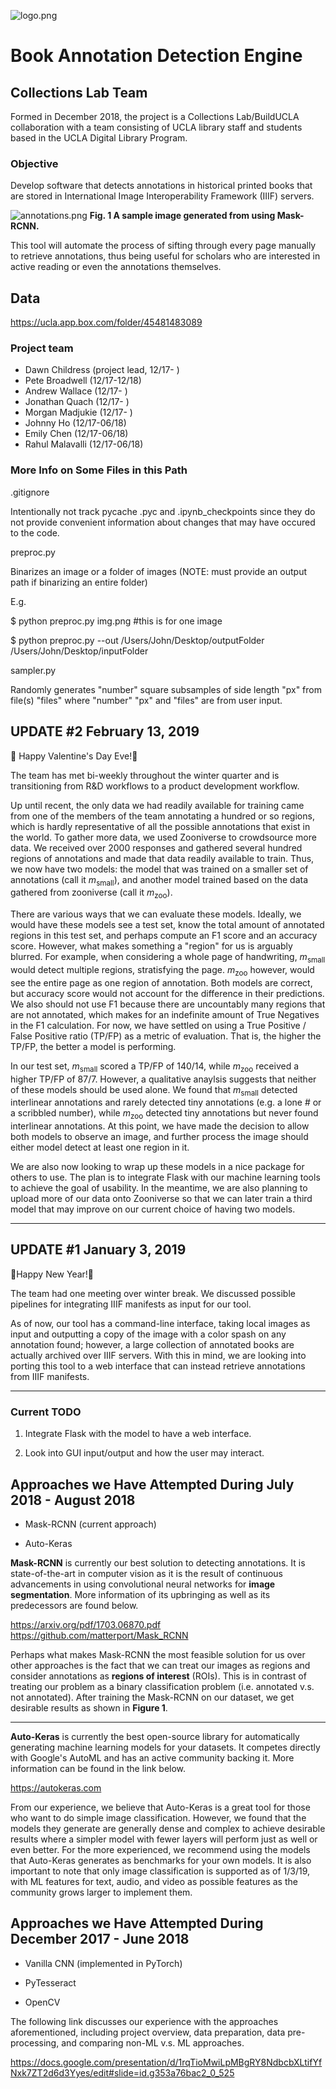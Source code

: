 ![logo.png](builducla.png)

# Book Annotation Detection Engine

## Collections Lab Team

Formed in December 2018, the project is a Collections Lab/BuildUCLA collaboration with a team consisting of UCLA library staff and students based in the UCLA Digital Library Program.

### Objective

Develop software that detects annotations in historical printed books that are
stored in International Image Interoperability Framework (IIIF) servers.

![annotations.png](sample.png)
**Fig. 1 A sample image generated from using Mask-RCNN.**

This tool will automate the process of sifting through every page manually to
retrieve annotations, thus being useful for scholars who are interested in
active reading or even the annotations themselves.

## Data

<https://ucla.app.box.com/folder/45481483089>

### Project team

* Dawn Childress (project lead, 12/17- )
* Pete Broadwell (12/17-12/18)
* Andrew Wallace (12/17- )
* Jonathan Quach (12/17- )
* Morgan Madjukie (12/17- )
* Johnny Ho (12/17-06/18)
* Emily Chen (12/17-06/18)
* Rahul Malavalli (12/17-06/18)

### More Info on Some Files in this Path

.gitignore

Intentionally not track pycache .pyc and .ipynb_checkpoints since they do not
provide convenient information about changes that may have occured to the code.

preproc.py

Binarizes an image or a folder of images (NOTE: must provide an output
path if binarizing an entire folder)

E.g.

$ python preproc.py img.png #this is for one image

$ python preproc.py --out /Users/John/Desktop/outputFolder /Users/John/Desktop/inputFolder

sampler.py

Randomly generates "number" square subsamples of side length "px" from
file(s) "files" where "number" "px" and "files" are from user input.

## UPDATE #2 February 13, 2019

🎉 Happy Valentine's Day Eve!🎉

The team has met bi-weekly throughout the winter quarter and is transitioning from R&D workflows to a product development workflow.

Up until recent, the only data we had readily available for training came from one of the members of the team annotating a hundred or so regions, which is hardly representative of all the possible annotations that exist in the world. To gather more data, we used Zooniverse to crowdsource more data. We received over 2000 responses and gathered several hundred regions of annotations and made that data readily available to train. Thus, we now have two models: the model that was trained on a smaller set of annotations (call it *m*<sub>small</sub>), and another model trained based on the data gathered from zooniverse (call it *m*<sub>zoo</sub>).

There are various ways that we can evaluate these models. Ideally, we would have these models see a test set, know the total amount of annotated regions in this test set, and perhaps compute an F1 score and an accuracy score. However, what makes something a "region" for us is arguably blurred. For example, when considering a whole page of handwriting, *m*<sub>small</sub> would detect multiple regions, stratisfying the page. *m*<sub>zoo</sub> however, would see the entire page as one region of annotation. Both models are correct, but accuracy score would not account for the difference in their predictions. We also should not use F1 because there are uncountably many regions that are not annotated, which makes for an indefinite amount of True Negatives in the F1 calculation. For now, we have settled on using a True Positive / False Positive ratio (TP/FP) as a metric of evaluation. That is, the higher the TP/FP, the better a model is performing.

In our test set, *m*<sub>small</sub> scored a TP/FP of 140/14, while *m*<sub>zoo</sub> received a higher TP/FP of 87/7. However, a qualitative anaylsis suggests that neither of these models should be used alone. We found that *m*<sub>small</sub> detected interlinear annotations and rarely detected tiny annotations (e.g. a lone # or a scribbled number), while *m*<sub>zoo</sub> detected tiny annotations but never found interlinear annotations. At this point, we have made the decision to allow both models to observe an image, and further process the image should either model detect at least one region in it.

We are also now looking to wrap up these models in a nice package for others to use. The plan is to integrate Flask with our machine learning tools to achieve the goal of usability. In the meantime, we are also planning to upload more of our data onto Zooniverse so that we can later train a third model that may improve on our current choice of having two models.
___

## UPDATE #1 January 3, 2019

🎉Happy New Year!🎉

The team had one meeting over winter break.  We discussed possible pipelines
for integrating IIIF manifests as input for our tool.

As of now, our tool has a command-line interface, taking local images as input
and outputting a copy of the image with a color spash on any annotation found;
however, a large collection of annotated books are actually archived over IIIF
servers. With this in mind, we are looking into porting this tool to a web
interface that can instead retrieve annotations from IIIF manifests.

___

### Current TODO

1. Integrate Flask with the model to have a web interface.

2. Look into GUI input/output and how the user may interact.

## Approaches we Have Attempted During July 2018 - August 2018

* Mask-RCNN (current approach)

* Auto-Keras

**Mask-RCNN** is currently our best solution to detecting annotations. It is
state-of-the-art in computer vision as it is the result of continuous
advancements in using convolutional neural networks for **image segmentation**.
More information of its upbringing as well as its predecessors are found below.

<https://arxiv.org/pdf/1703.06870.pdf>
<https://github.com/matterport/Mask_RCNN>

Perhaps what makes Mask-RCNN the most feasible solution for us over other
approaches is the fact that we can treat our images as regions and consider
annotations as **regions of interest** (ROIs). This is in contrast of treating
our problem as a binary classification problem (i.e. annotated v.s. not
annotated). After training the Mask-RCNN on our dataset, we get desirable
results as shown in **Figure 1**.

___

**Auto-Keras** is currently the best open-source library for automatically
generating machine learning models for your datasets. It competes directly with
Google's AutoML and has an active community backing it. More information can
be found in the link below.

<https://autokeras.com>

From our experience, we believe that Auto-Keras is a great tool for those who
want to do simple image classification. However, we found that the models
they generate are generally dense and complex to achieve desirable results
where a simpler model with fewer layers will perform just as well or even
better. For the more experienced, we recommend using the models that Auto-Keras
generates as benchmarks for your own models. It is also important to note that
only image classification is supported as of 1/3/19, with ML features for text,
audio, and video as possible features as the community grows larger to
implement them.

## Approaches we Have Attempted During December 2017 - June 2018

* Vanilla CNN (implemented in PyTorch)

* PyTesseract

* OpenCV

The following link discusses our experience with the approaches aforementioned,
including project overview, data preparation, data pre-processing, and
comparing non-ML v.s. ML approaches.

<https://docs.google.com/presentation/d/1rqTioMwiLpMBgRY8NdbcbXLtifYfNxk7ZT2d6d3Yyes/edit#slide=id.g353a76bac2_0_525>
